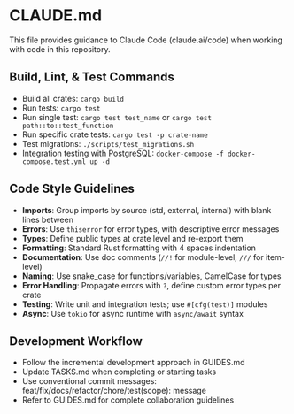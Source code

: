 # CLAUDE.md

This file provides guidance to Claude Code (claude.ai/code) when working with code in this repository.

## Build, Lint, & Test Commands

- Build all crates: `cargo build`
- Run tests: `cargo test`
- Run single test: `cargo test test_name` or `cargo test path::to::test_function`
- Run specific crate tests: `cargo test -p crate-name`
- Test migrations: `./scripts/test_migrations.sh`
- Integration testing with PostgreSQL: `docker-compose -f docker-compose.test.yml up -d`

## Code Style Guidelines

- **Imports**: Group imports by source (std, external, internal) with blank lines between
- **Errors**: Use `thiserror` for error types, with descriptive error messages
- **Types**: Define public types at crate level and re-export them
- **Formatting**: Standard Rust formatting with 4 spaces indentation
- **Documentation**: Use doc comments (`//!` for module-level, `///` for item-level)
- **Naming**: Use snake_case for functions/variables, CamelCase for types
- **Error Handling**: Propagate errors with `?`, define custom error types per crate
- **Testing**: Write unit and integration tests; use `#[cfg(test)]` modules
- **Async**: Use `tokio` for async runtime with `async/await` syntax

## Development Workflow

- Follow the incremental development approach in GUIDES.md
- Update TASKS.md when completing or starting tasks
- Use conventional commit messages: feat/fix/docs/refactor/chore/test(scope): message
- Refer to GUIDES.md for complete collaboration guidelines